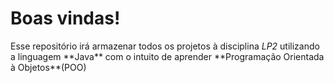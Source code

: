 # Boas vindas!
<p>Esse repositório irá armazenar todos os projetos à disciplina <em>LP2</em> utilizando a linguagem **Java** com o intuito de aprender **Programação Orientada à Objetos**(POO)</p>

